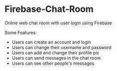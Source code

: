 # Firebase-Chat-Room
Online web chat room with user login using Firebase

Some Features:
- Users can create an account and login
- Users can change their username and password
- Users can add and change their profile pic
- Users can send messages in the chat room
- Users can see other people's messages
